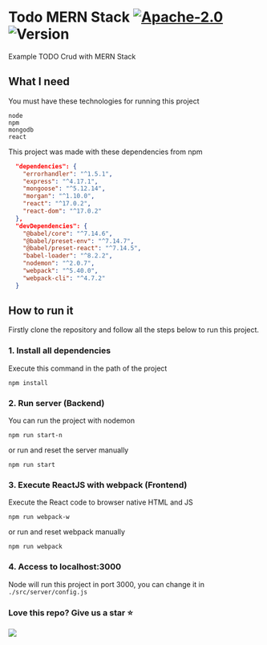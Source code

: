 # Todo MERN Stack [![Apache-2.0](https://img.shields.io/badge/License-Apache%202.0-blue.svg)](https://opensource.org/licenses/Apache-2.0) ![Version](https://img.shields.io/badge/version-1.0-brightgreen)

Example TODO Crud with MERN Stack

## What I need

You must have these technologies for running this project
```
node
npm
mongodb
react
```

This project was made with these dependencies from npm
```json
  "dependencies": {
    "errorhandler": "^1.5.1",
    "express": "^4.17.1",
    "mongoose": "^5.12.14",
    "morgan": "^1.10.0",
    "react": "^17.0.2",
    "react-dom": "^17.0.2"
  },
  "devDependencies": {
    "@babel/core": "^7.14.6",
    "@babel/preset-env": "^7.14.7",
    "@babel/preset-react": "^7.14.5",
    "babel-loader": "^8.2.2",
    "nodemon": "^2.0.7",
    "webpack": "^5.40.0",
    "webpack-cli": "^4.7.2"
  }
```


## How to run it

Firstly clone the repository and follow all the steps below to run this project.

### 1. Install all dependencies

Execute this command in the path of the project
```
npm install
```

### 2. Run server (Backend)

You can run the project with nodemon
```
npm run start-n
```

or run and reset the server manually
```
npm run start
```

### 3. Execute ReactJS with webpack (Frontend)

Execute the React code to browser native HTML and JS
```
npm run webpack-w
```

or run and reset webpack manually
```
npm run webpack
```

### 4. Access to localhost:3000

Node will run this project in port 3000, you can change it in `./src/server/config.js`




### Love this repo? Give us a star ⭐

<a href="./">
  <img src="https://img.shields.io/badge/ZLL-Rate-blue">
</a>
